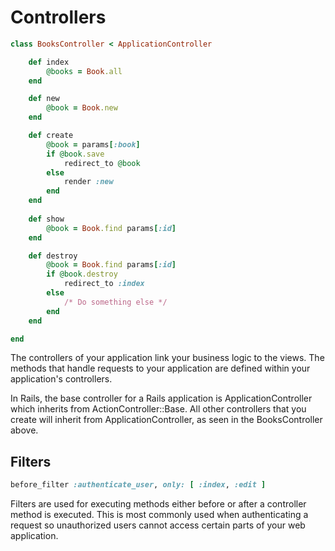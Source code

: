 # Controllers

```ruby
class BooksController < ApplicationController

	def index
		@books = Book.all
	end

	def new
		@book = Book.new
	end

	def create
		@book = params[:book]
		if @book.save
			redirect_to @book
		else
			render :new
		end
	end
	
	def show
		@book = Book.find params[:id]
	end

	def destroy
		@book = Book.find params[:id]
		if @book.destroy
			redirect_to :index
		else
			/* Do something else */
		end
	end

end
```

The controllers of your application link your business logic to the views. The methods that handle requests to your application are defined within your application's controllers.

In Rails, the base controller for a Rails application is ApplicationController which inherits from ActionController::Base. All other controllers that you create will inherit from ApplicationController, as seen in the BooksController above.

## Filters
```ruby
before_filter :authenticate_user, only: [ :index, :edit ]
```

Filters are used for executing methods either before or after a controller method is executed. This is most commonly used when authenticating a request so unauthorized users cannot access certain parts of your web application.
